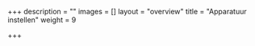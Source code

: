 +++
description = ""
images = []
layout = "overview"
title = "Apparatuur instellen"
weight = 9

+++
